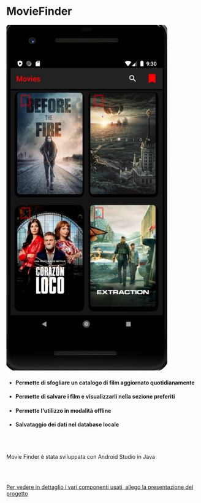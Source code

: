  <h1>MovieFinder</h1>

<img src="/MainActivity.png" alt="Main Activity" width="420" height="900"/>

<ul>
     
  <li>
     <h4> Permette di sfogliare un catalogo di film aggiornato quotidianamente </h4>

  </li>
  
   <li>
      <h4> Permette di salvare i film e visualizzarli nella sezione preferiti </h4>

  </li>
  
   <li>
        <h4> Permette l'utilizzo in modalità offline </h4>

  </li>
  
  <li>
        <h4> Salvataggio dei dati nel database locale </h4>

  </li>
  
</ul>

<br>
<br>


<p>Movie Finder è stata sviluppata con Android Studio in Java</p>

<br>
<br>

<a href="/githubAssets/PresentazioneProjectWork.pdf">Per vedere in dettaglio i vari componenti usati, allego la presentazione del progetto</a>
